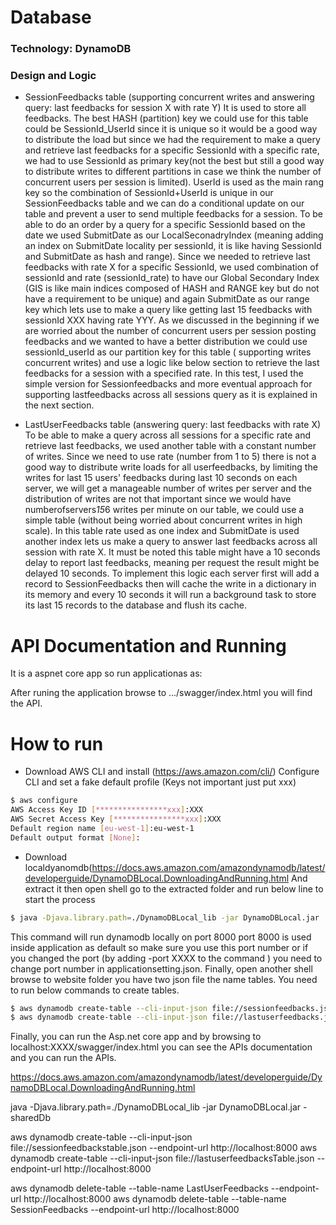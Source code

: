 ﻿# Database
### Technology: DynamoDB

###  Design and Logic
- SessionFeedbacks table (supporting concurrent writes and answering query: last feedbacks for session X with rate Y)
It is used to store all feedbacks. The best HASH (partition) key we could use for this table could be SessionId_UserId since it is unique so it would be a good way to distribute the load but since we had the requirement to make a query and retrieve last feedbacks for a specific SessionId with a specific rate, we had to use SessionId as primary key(not the best but still a good way to distribute writes to different partitions in case we think the number of concurrent users per session is limited).
UserId is used as the main rang key so the combination of SessionId+UserId is unique in our SessionFeedbacks table and we can do a conditional update on our table and prevent a user to send multiple feedbacks for a session.
To be able to do an order by a query for a specific SessionId based on the date we used SubmitDate as our LocalSeconadryIndex (meaning adding an index on SubmitDate locality per sessionId, it is like having SessionId and SubmitDate as hash and range).
Since we needed to retrieve last feedbacks with rate X for a specific SessionId, we used combination of sessionId and rate (sessionId_rate) to have our Global Secondary Index (GIS is like main indices composed of HASH and RANGE key but do not have a requirement to be unique) and again SubmitDate as our range key which lets use to make a query like getting last 15 feedbacks with sessionId XXX having rate YYY. 
As we discussed in the beginning if we are worried about the number of concurrent users per session posting feedbacks and we wanted to have a better distribution we could use sessionId_userId  as our partition key for this table ( supporting writes concurrent writes) and use a logic like below section to retrieve the last feedbacks for a session with a specified rate.
In this test, I used the simple version for Sessionfeedbacks and more eventual approach for supporting lastfeedbacks across all sessions query as it is explained in the next section.

- LastUserFeedbacks table  (answering query: last feedbacks with rate X)
To be able to make a query across all sessions for a specific rate and retrieve last feedbacks, we used another table with a constant number of writes. Since we need to use rate (number from 1 to 5) there is not a good way to distribute write loads for all userfeedbacks, by limiting the writes for last 15 users' feedbacks during last 10 seconds on each server, we will get a manageable number of writes per server and the distribution of writes are not that important since we would have numberofservers*15*6 writes per minute on our table, we could use a simple table (without being worried about concurrent writes in high scale).
In this table rate used as one index and SubmitDate is used another index lets us make a query to answer last feedbacks across all session with rate X.
It must be noted this table might have a 10 seconds delay to report last feedbacks, meaning per request the result might be delayed 10 seconds.
To implement this logic each server first will add a record to SessionFeedbacks then will cache the write in a dictionary in its memory and every 10 seconds it will run a background task to store its last 15 records to the database and flush its cache.

# API Documentation and Running
It is a aspnet core app so run applicationas as:

After runing the application  browse to .../swagger/index.html you will find the API.

# How to run
* Download AWS CLI and install (https://aws.amazon.com/cli/) 
Configure CLI and set a fake default profile (Keys not important just put xxx)
```sh
$ aws configure
AWS Access Key ID [****************xxx]:XXX
AWS Secret Access Key [****************xxx]:XXX
Default region name [eu-west-1]:eu-west-1
Default output format [None]:
```
* Download localdyanomdb(https://docs.aws.amazon.com/amazondynamodb/latest/developerguide/DynamoDBLocal.DownloadingAndRunning.html
And extract it then open shell go to the extracted folder and run below line to start the process  

```sh
$ java -Djava.library.path=./DynamoDBLocal_lib -jar DynamoDBLocal.jar 
```
This command will run dynamodb locally on port 8000 port 8000 is used inside application as default so make sure you use this port number or if you changed the port (by adding -port XXXX to the command ) you need  to change port number in applicationsetting.json.
Finally, open another shell browse to website folder you have two json file the name tables. You need to run below commands to create tables.
```sh
$ aws dynamodb create-table --cli-input-json file://sessionfeedbacks.json --endpoint-url http://localhost:8000
$ aws dynamodb create-table --cli-input-json file://lastuserfeedbacks.json --endpoint-url http://localhost:8000
```
Finally, you can run the Asp.net core app and by browsing to localhost:XXXX/swagger/index.html you can see the APIs documentation and you can run the APIs. 













https://docs.aws.amazon.com/amazondynamodb/latest/developerguide/DynamoDBLocal.DownloadingAndRunning.html

java -Djava.library.path=./DynamoDBLocal_lib -jar DynamoDBLocal.jar -sharedDb

aws dynamodb create-table --cli-input-json file://sessionfeedbackstable.json --endpoint-url http://localhost:8000
aws dynamodb create-table --cli-input-json file://lastuserfeedbacksTable.json --endpoint-url http://localhost:8000

aws dynamodb delete-table --table-name LastUserFeedbacks --endpoint-url http://localhost:8000
aws dynamodb delete-table --table-name SessionFeedbacks --endpoint-url http://localhost:8000